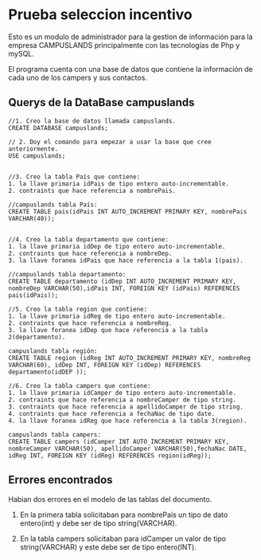 # Prueba seleccion incentivo

Esto es un modulo de administrador para la gestion de información para la empresa CAMPUSLANDS principalmente con las tecnologías de Php y mySQL.

El programa cuenta con una base de datos que contiene la información de cada uno de los campers y sus contactos.



## Querys de la DataBase campuslands

```mysql
//1. Creo la base de datos llamada campuslands.
CREATE DATABASE campuslands;

// 2. Doy el comando para empezar a usar la base que cree anteriormente.
USE campuslands;


//3. Creo la tabla País que contiene:
1. la llave primaria idPais de tipo entero auto-incrementable.
2. contraints que hace referencia a nombrePais.

//campuslands tabla País:
CREATE TABLE pais(idPais INT AUTO_INCREMENT PRIMARY KEY, nombrePais VARCHAR(40));


//4. Creo la tabla departamento que contiene:
1. la llave primaria idDep de tipo entero auto-incrementable.
2. contraints que hace referencia a nombreDep.
3. la llave foranea idPais que hace referencia a la tabla 1(pais).

//campuslands tabla departamento:
CREATE TABLE departamento (idDep INT AUTO_INCREMENT PRIMARY KEY, nombreDep VARCHAR(50),idPais INT, FOREIGN KEY (idPais) REFERENCES pais(idPais));

//5. Creo la tabla region que contiene:
1. la llave primaria idReg de tipo entero auto-incrementable.
2. contraints que hace referencia a nombreReg.
3. la llave foranea idDep que hace referencia a la tabla 2(departamento).

campuslands tabla región:
CREATE TABLE region (idReg INT AUTO_INCREMENT PRIMARY KEY, nombreReg VARCHAR(60), idDep INT, FOREIGN KEY (idDep) REFERENCES departamento(idDEP ));

//6. Creo la tabla campers que contiene:
1. la llave primaria idCamper de tipo entero auto-incrementable.
2. contraints que hace referencia a nombreCamper de tipo string.
3. contraints que hace referencia a apellidoCamper de tipo string.
4. contraints que hace referencia a fechaNac de tipo date.
4. la llave foranea idReg que hace referencia a la tabla 3(region).

campuslands tabla campers:
CREATE TABLE campers (idCamper INT AUTO_INCREMENT PRIMARY KEY, nombreCamper VARCHAR(50), apellidoCamper VARCHAR(50),fechaNac DATE, idReg INT, FOREIGN KEY (idReg) REFERENCES region(idReg));

```

## Errores encontrados

Habian dos errores en el modelo de las tablas del documento.

1. En la primera tabla solicitaban para nombrePais un tipo de dato entero(int) y debe ser de tipo string(VARCHAR).

2. En la tabla campers solicitaban para idCamper un valor de tipo string(VARCHAR) y este debe ser de tipo entero(INT).

